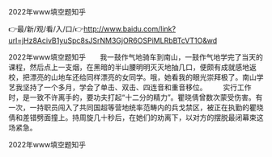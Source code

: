 2022年www填空题知乎

👉最/新/观/看/入/口/👉http://www.baidu.com/link?url=jHz8AcivB1yuSpc8sJSrNM3GjOR6OSPiMLRbBTcVT1O&wd

2022年www填空题知乎　　我一鼓作气地骑车到南山，一鼓作气地学完了当天的课程，然后点上一支烟，在黑暗的半山腰明明灭灭地抽几口，便颇有成就感地返校，把漂亮的山地车还给同样漂亮的女同学。哦，她看我的眼光崇拜极了。南山学艺我坚持了一个多月，学会了单击、双击、四连音和重音移位。
　　实行工作时，是一致不许离手的，要功夫打起“十二分的精力”。瞿晓倩曾数次蒙受伤害。有一次，一持职员闯入了共同国超等营地统率范畴内的兵戈禁区，被正在执勤的瞿晓倩和差错劈面撞上。持周旋几十秒后，在她们的劝离下，以对方的摆脱最闭幕束这场紧急。


2022年www填空题知乎
